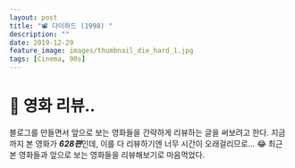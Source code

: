 ```yaml
---
layout: post
title: "📽 다이하드 (1998) "
description: ""
date: 2019-12-29
feature_image: images/thumbnail_die_hard_1.jpg
tags: [Cinema, 90s]
---
```

# 👀 영화 리뷰..
블로그를 만들면서 앞으로 보는 영화들을 간략하게 리뷰하는 글을 써보려고 한다. 지금까지 본 영화가 ***628편***인데, 이를 다 리뷰하기엔 너무 시간이 오래걸리므로... 😂 최근 본 영화들과 앞으로 보는 영화들을 리뷰해보기로 마음먹었다. 


